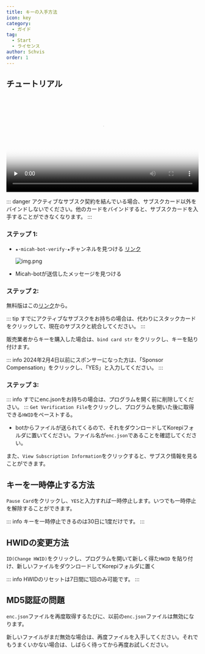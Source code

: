 ```yaml
---
title: キーの入手方法
icon: key
category:
  - ガイド
tag:
  - Start
  - ライセンス
author: Schvis
order: 1
---
```


## チュートリアル

<video controls preload="none" width="100%" poster="https://nextcloud.atruicardona.xyz/s/dEnSM8gwYdDwbnD/preview"><source src="https://nextcloud.atruicardona.xyz/s/dEnSM8gwYdDwbnD/download" type="video/mp4"></video>

::: danger アクティブなサブスク契約を結んでいる場合、サブスクカード以外をバインドしないでください。他のカードをバインドすると、サブスクカードを入手することができなくなります。
:::

### ステップ 1:
- `★⋅micah-bot-verify⋅★`チャンネルを見つける [リンク](https://discord.com/channels/1069057220802781265/1203687333107335198)

  ![img.png](/assets/images/docs/202402/verify-1.png)
- Micah-botが送信したメッセージを見つける
### ステップ 2:
無料版はこの[リンク](free.md)から。

::: tip すでにアクティブなサブスクをお持ちの場合は、代わりにスタックカードをクリックして、現在のサブスクと統合してください。
:::

販売業者からキーを購入した場合は、`bind card str` をクリックし、キーを貼り付けます。

::: info 2024年2月4日以前にスポンサーになった方は、「Sponsor Compensation」をクリックし、「YES」と入力してください。
:::
### ステップ 3:
::: info すでにenc.jsonをお持ちの場合は、プログラムを開く前に削除してください。
:::
`Get Verification File`をクリックし、プログラムを開いた後に取得できる`HWID`をペーストする。
- botからファイルが送られてくるので、それをダウンロードしてKorepiフォルダに置いてください。ファイル名が`enc.json`であることを確認してください。

また、`View Subscription Information`をクリックすると、サブスク情報を見ることができます。

## キーを一時停止する方法

`Pause Card`をクリックし、`YES`と入力すれば一時停止します。いつでも一時停止を解除することができます。

::: info キーを一時停止できるのは30日に1度だけです。
:::

## HWIDの変更方法

`ID(Change HWID)`をクリックし、プログラムを開いて新しく得た`HWID` を貼り付け、新しいファイルをダウンロードしてKorepiフォルダに置く

::: info HWIDのリセットは7日間に1回のみ可能です。
:::

## MD5認証の問題
`enc.json`ファイルを再度取得するたびに、以前の`enc.json`ファイルは無効になります。

新しいファイルがまだ無効な場合は、再度ファイルを入手してください。それでもうまくいかない場合は、しばらく待ってから再度お試しください。
